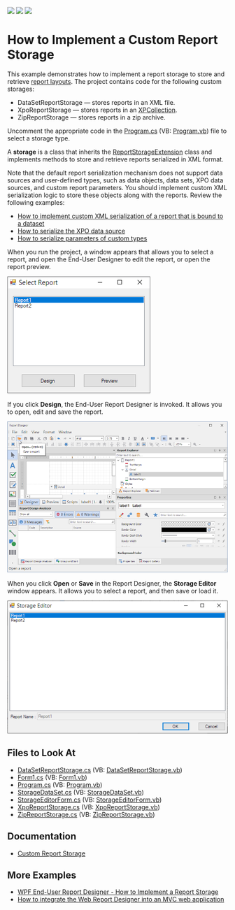 <!-- default badges list -->
![](https://img.shields.io/endpoint?url=https://codecentral.devexpress.com/api/v1/VersionRange/128604636/2022.1)
[![](https://img.shields.io/badge/Open_in_DevExpress_Support_Center-FF7200?style=flat-square&logo=DevExpress&logoColor=white)](https://supportcenter.devexpress.com/ticket/details/E2704)
[![](https://img.shields.io/badge/📖_How_to_use_DevExpress_Examples-e9f6fc?style=flat-square)](https://docs.devexpress.com/GeneralInformation/403183)
<!-- default badges end -->

# How to Implement a Custom Report Storage

This example demonstrates how to implement a report storage to store and retrieve [report layouts](https://docs.devexpress.com/XtraReports/2592/). The project contains code for the following custom storages:

- DataSetReportStorage — stores reports in an XML file.
- XpoReportStorage — stores reports in an [XPCollection](https://docs.devexpress.com/XPO/DevExpress.Xpo.XPCollection).
- ZipReportStorage — stores reports in a zip archive.

Uncomment the appropriate code in the [Program.cs](./CS/Program.cs) (VB: [Program.vb](./VB/Program.vb)) file to select a storage type.

A **storage** is a class that inherits the [ReportStorageExtension](https://docs.devexpress.com/XtraReports/DevExpress.XtraReports.Extensions.ReportStorageExtension) class and implements methods to store and retrieve reports serialized in XML format.

Note that the default report serialization mechanism does not support data sources and user-defined types, such as data objects, data sets, XPO data sources, and custom report parameters. You should implement custom XML serialization logic to store these objects along with the reports. Review the following examples:
- [How to implement custom XML serialization of a report that is bound to a dataset](https://github.com/DevExpress-Examples/Reporting_how-to-implement-custom-xml-serialization-of-a-report-that-is-bound-to-a-dataset-e3157)
- [How to serialize the XPO data source](https://github.com/DevExpress-Examples/Reporting_how-to-serialize-an-xpo-data-source-e3169)
- [How to serialize parameters of custom types](https://github.com/DevExpress-Examples/Reporting_how-to-serialize-parameters-of-custom-types-e3186)


When you run the project, a window appears that allows you to select a report, and open the End-User Designer to edit the report, or open the report preview.

![Select Report](Images/select-report.png)

If you click **Design**, the End-User Report Designer is invoked. It allows you to open, edit and save the report.

![End-User Report Designer](Images/report-designer.png)

When you click **Open** or **Save** in the Report Designer, the **Storage Editor** window appears. It allows you to select a report, and then save or load it.

![Storage Editor](Images/storage-editor.png)


## Files to Look At

* [DataSetReportStorage.cs](CS/DataSetReportStorage.cs) (VB: [DataSetReportStorage.vb](VB/DataSetReportStorage.vb))
* [Form1.cs](CS/Form1.cs) (VB: [Form1.vb](VB/Form1.vb))
* [Program.cs](CS/Program.cs) (VB: [Program.vb](VB/Program.vb))
* [StorageDataSet.cs](CS/StorageDataSet.cs) (VB: [StorageDataSet.vb](VB/StorageDataSet.vb))
* [StorageEditorForm.cs](CS/StorageEditorForm.cs) (VB: [StorageEditorForm.vb](VB/StorageEditorForm.vb))
* [XpoReportStorage.cs](CS/XpoReportStorage.cs) (VB: [XpoReportStorage.vb](VB/XpoReportStorage.vb))
* [ZipReportStorage.cs](CS/ZipReportStorage.cs) (VB: [ZipReportStorage.vb](VB/ZipReportStorage.vb))


## Documentation

- [Custom Report Storage](https://docs.devexpress.com/XtraReports/10001)

## More Examples

- [WPF End-User Report Designer - How to Implement a Report Storage](https://github.com/DevExpress-Examples/Reporting_wpf-end-user-report-designer-how-to-implement-a-report-storage-t292945)
- [How to integrate the Web Report Designer into an MVC web application](https://github.com/DevExpress-Examples/Reporting_how-to-integrate-the-web-report-designer-into-an-mvc-web-application-t190370)




